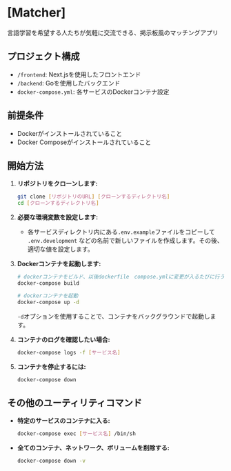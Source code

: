 # [Matcher]
言語学習を希望する人たちが気軽に交流できる、掲示板風のマッチングアプリ

## プロジェクト構成

- `/frontend`: Next.jsを使用したフロントエンド
- `/backend`: Goを使用したバックエンド
- `docker-compose.yml`: 各サービスのDockerコンテナ設定

## 前提条件

- Dockerがインストールされていること
- Docker Composeがインストールされていること

## 開始方法

1. **リポジトリをクローンします:**
    ```bash
    git clone [リポジトリのURL] [クローンするディレクトリ名]
    cd [クローンするディレクトリ名]
    ```

2. **必要な環境変数を設定します:**
    - 各サービスディレクトリ内にある`.env.example`ファイルをコピーして `.env.development` などの名前で新しいファイルを作成します。その後、適切な値を設定します。


3. **Dockerコンテナを起動します:**
    ```bash
    # dockerコンテナをビルド、以後dockerfile　compose.ymlに変更が入るたびに行う必要があるが、基本的に一度でokayなはず
    docker-compose build

    # dockerコンテナを起動
    docker-compose up -d
    ```
   `-d`オプションを使用することで、コンテナをバックグラウンドで起動します。

5. **コンテナのログを確認したい場合:**
    ```bash
    docker-compose logs -f [サービス名]
    ```

6. **コンテナを停止するには:**
    ```bash
    docker-compose down
    ```

## その他のユーティリティコマンド

- **特定のサービスのコンテナに入る:**
    ```bash
    docker-compose exec [サービス名] /bin/sh
    ```

- **全てのコンテナ、ネットワーク、ボリュームを削除する:**
    ```bash
    docker-compose down -v
    ```

